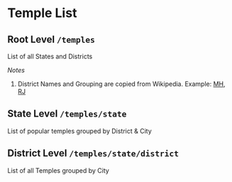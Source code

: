 # Temple List

## Root Level `/temples`
List of all States and Districts

_Notes_
1. District Names and Grouping are copied from Wikipedia. Example: 
[MH](https://en.wikipedia.org/wiki/List_of_districts_of_Maharashtra), 
[RJ](https://en.wikipedia.org/wiki/List_of_districts_of_Rajasthan)

## State Level `/temples/state`
List of popular temples grouped by District & City

## District Level `/temples/state/district`
List of all Temples grouped by City